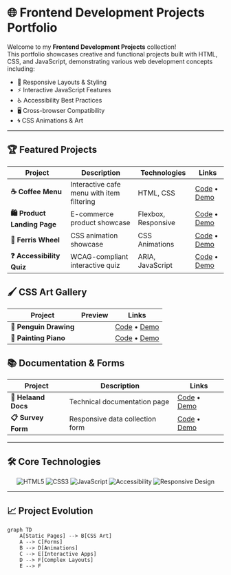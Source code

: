 # 🌐 Frontend Development Projects Portfolio

Welcome to my **Frontend Development Projects** collection!  
This portfolio showcases creative and functional projects built with HTML, CSS, and JavaScript, demonstrating various web development concepts including:

- 🎨 Responsive Layouts & Styling
- ⚡ Interactive JavaScript Features
- ♿ Accessibility Best Practices
- 🖥️ Cross-browser Compatibility
- 🌀 CSS Animations & Art

---

## 🏆 Featured Projects

| Project | Description | Technologies | Links |
|---------|-------------|--------------|-------|
| **☕ Coffee Menu** | Interactive cafe menu with item filtering | HTML, CSS | [Code](https://lnkd.in/e7Ybszes) • [Demo](https://lnkd.in/e8WFMQ5G) |
| **🛍️ Product Landing Page** | E-commerce product showcase | Flexbox, Responsive | [Code](https://lnkd.in/ev-M_R5M) • [Demo](https://lnkd.in/eb9BfXXX) |
| **🎡 Ferris Wheel** | CSS animation showcase | CSS Animations | [Code](https://lnkd.in/e-aVfNFn) • [Demo](https://lnkd.in/eM-Q6JY4) |
| **❓ Accessibility Quiz** | WCAG-compliant interactive quiz | ARIA, JavaScript | [Code](https://lnkd.in/e7T3PxAs) • [Demo](https://lnkd.in/ef4a4BZV) |

## 🖌️ CSS Art Gallery

| Project | Preview | Links |
|---------|---------|-------|
| **🐧 Penguin Drawing** | | [Code](https://lnkd.in/et-BmkiQ) • [Demo](https://lnkd.in/eatrxCqy) |
| **🎹 Painting Piano** | | [Code](https://lnkd.in/e-sZWDiw) • [Demo](https://lnkd.in/eGdgdPTG) |

## 📚 Documentation & Forms

| Project | Description | Links |
|---------|-------------|-------|
| **📘 Helaand Docs** | Technical documentation page | [Code](https://lnkd.in/eyB5kuzG) • [Demo](https://lnkd.in/e_kzv95S) |
| **📋 Survey Form** | Responsive data collection form | [Code](https://lnkd.in/ewEWxQ3E) • [Demo](https://lnkd.in/ee5yx3aQ) |

---

## 🛠️ Core Technologies

<div align="center">
  
![HTML5](https://img.shields.io/badge/HTML5-E34F26?style=for-the-badge&logo=html5&logoColor=white)
![CSS3](https://img.shields.io/badge/CSS3-1572B6?style=for-the-badge&logo=css3&logoColor=white)
![JavaScript](https://img.shields.io/badge/JavaScript-F7DF1E?style=for-the-badge&logo=javascript&logoColor=black)
![Accessibility](https://img.shields.io/badge/Accessibility-000000?style=for-the-badge&logo=accessibility&logoColor=white)
![Responsive Design](https://img.shields.io/badge/Responsive-Design-4285F4?style=for-the-badge)

</div>

---

## 📈 Project Evolution

```mermaid
graph TD
    A[Static Pages] --> B[CSS Art]
    A --> C[Forms]
    B --> D[Animations]
    C --> E[Interactive Apps]
    D --> F[Complex Layouts]
    E --> F
